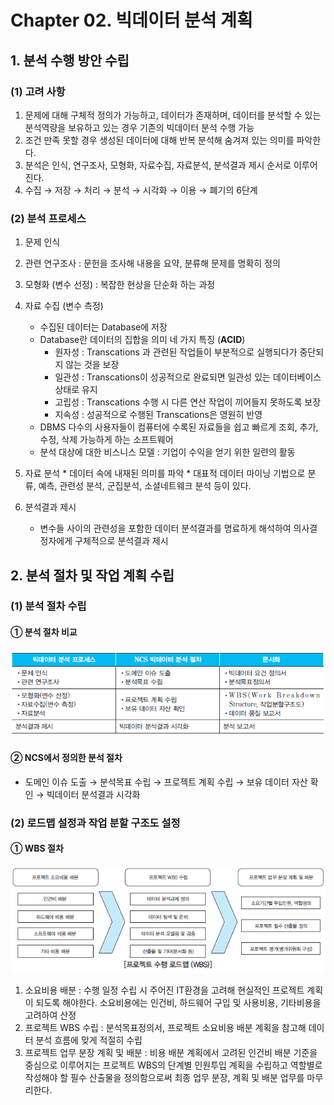 # Chapter 02. 빅데이터 분석 계획 

## 1. 분석 수행 방안 수립

### (1) 고려 사항

1. 문제에 대해 구체적 정의가 가능하고, 데이터가 존재하며, 데이터를 분석할 수 있는 분석역량을 보유하고 있는 경우 기존의 빅데이터 분석 수행 가능
2. 조건 만족 못할 경우 생성된 데이터에 대해 반복 분석해 숨겨져 있는 의미를 파악한다.
3. 분석은 인식, 연구조사, 모형화, 자료수집, 자료분석, 분석결과 제시 순서로 이루어진다.
4. 수집 → 저장 → 처리 → 분석 → 시각화 → 이용 → 폐기의 6단계



### (2) 분석 프로세스

 1. 문제 인식
  2. 관련 연구조사 : 문헌을 조사해 내용을 요약, 분류해 문제를 명확히 정의
  3. 모형화 (변수 선정) : 복잡한 현상을 단순화 하는 과정
  4. 자료 수집 (변수 측정)
     - 수집된 데이터는 Database에 저장
     - Database란 데이터의 집합을 의미 네 가지 특징 (**ACID**)
       - 원자성 : Transcations 과 관련된 작업들이 부분적으로 실행되다가 중단되지 않는 것을 보장
       - 일관성 : Transcations이 성공적으로 완료되면 일관성 있는 데이터베이스 상태로 유지
       - 고립성 : Transcations 수행 시 다른 연산 작업이 끼어들지 못하도록 보장
       - 지속성 : 성공적으로 수행된 Transcations은 영원히 반영
     - DBMS 다수의 사용자들이 컴퓨터에 수록된 자료들을 쉽고 빠르게 조회, 추가, 수정, 삭제 가능하게 하는 소프트웨어
     - 분석 대상에 대한 비스니스 모델 : 기업이 수익을 얻기 위한 일련의 활동
 5.  자료 분석
    * 데이터 속에 내재된 의미를 파악
    * 대표적 데이터 마이닝 기법으로 분류, 예측, 관련성 분석, 군집분석, 소셜네트웨크 분석 등이 있다.
 6. 분석결과 제시

    * 변수들 사이의 관련성을 포함한 데이터 분석결과를 명료하게 해석하여 의사결정자에게 구체적으로 분석결과 제시

## 2. 분석 절차 및 작업 계획 수립

### (1) 분석 절차 수립

#### ① 분석 절차 비교

![image-20210116204445918](markdown-images/image-20210116204445918.png)

#### ② NCS에서 정의한 분석 절차

- 도메인 이슈 도출 → 분석목표 수립 → 프로젝트 계획 수립 → 보유 데이터 자산 확인 → 빅데이터 분석결과 시각화

### (2) 로드맵 설정과 작업 분할 구조도 설정

#### ① WBS 절차

![image-20210116204734764](markdown-images/image-20210116204734764.png)

1. 소요비용 배분 : 수행 일정 수립 시 주어진 IT환경을 고려해 현실적인 프로젝트 계획이 되도록 해야한다. 소요비용에는 인건비, 하드웨어 구입 및 사용비용, 기타비용을 고려하여 산정
2. 프로젝트 WBS 수립 : 분석목표정의서, 프로젝트 소요비용 배분 계획을 참고해 데이터 분석 흐름에 맞게 적절히 수립
3. 프로젝트 업무 분장 계획 및 배분 : 비용 배분 계획에서 고려된 인건비 배분 기준을 중심으로 이루어지는 프로젝트 WBS의 단계별 인원투입 계획을 수립하고 역할별로 작성해야 할 필수 산출물을 정의함으로써 최종 업무 분장, 계획 및 배분 업무를 마무리한다.